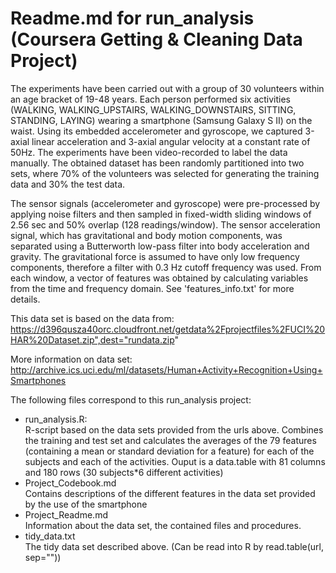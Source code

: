 Readme.md for run_analysis (Coursera Getting & Cleaning Data Project)
========================================================


The experiments have been carried out with a group of 30 volunteers within an age bracket of 19-48 years. Each person performed six activities (WALKING, WALKING_UPSTAIRS, WALKING_DOWNSTAIRS, SITTING, STANDING, LAYING) wearing a smartphone (Samsung Galaxy S II) on the waist. Using its embedded accelerometer and gyroscope, we captured 3-axial linear acceleration and 3-axial angular velocity at a constant rate of 50Hz. The experiments have been video-recorded to label the data manually. The obtained dataset has been randomly partitioned into two sets, where 70% of the volunteers was selected for generating the training data and 30% the test data. 

The sensor signals (accelerometer and gyroscope) were pre-processed by applying noise filters and then sampled in fixed-width sliding windows of 2.56 sec and 50% overlap (128 readings/window). The sensor acceleration signal, which has gravitational and body motion components, was separated using a Butterworth low-pass filter into body acceleration and gravity. The gravitational force is assumed to have only low frequency components, therefore a filter with 0.3 Hz cutoff frequency was used. From each window, a vector of features was obtained by calculating variables from the time and frequency domain. See 'features_info.txt' for more details. 


This data set is based on the data from:
https://d396qusza40orc.cloudfront.net/getdata%2Fprojectfiles%2FUCI%20HAR%20Dataset.zip",dest="rundata.zip"

More information on data set:  
http://archive.ics.uci.edu/ml/datasets/Human+Activity+Recognition+Using+Smartphones



The following files correspond to this run_analysis project:
- run_analysis.R:  
R-script based on the data sets provided from the urls above. Combines the training and test set and calculates the averages of the 79 features (containing a mean or standard deviation for a feature) for each of the subjects and each of the activities.
Ouput is a data.table with 81 columns and 180 rows (30 subjects*6 different activities)
- Project_Codebook.md  
Contains descriptions of the different features in the data set provided by the use of the smartphone
- Project_Readme.md  
Information about the data set, the contained files and procedures.  
- tidy_data.txt  
The tidy data set described above. (Can be read into R by read.table(url, sep=""))

